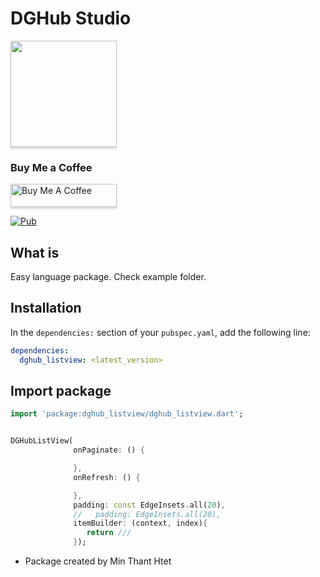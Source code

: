 # DGHub Studio

<a href="https://t.me/dghub_founder" target="_blank"><img src="https://avatars.githubusercontent.com/u/112307287?v=4 | width=100" style="height: 170px !important;width: 170px !important;box-shadow: 0px 3px 2px 0px rgba(190, 190, 190, 0.5) !important;-webkit-box-shadow: 0px 3px 2px 0px rgba(190, 190, 190, 0.5) !important;" ></a>

### Buy Me a Coffee

<a href="https://www.paypal.me/dghubfounder" target="_blank"><img src="https://www.buymeacoffee.com/assets/img/custom_images/orange_img.png" alt="Buy Me A Coffee" style="height: 37px !important;width: 170px !important;box-shadow: 0px 3px 2px 0px rgba(190, 190, 190, 0.5) !important;-webkit-box-shadow: 0px 3px 2px 0px rgba(190, 190, 190, 0.5) !important;" ></a>

[![Pub](https://img.shields.io/pub/v/font_awesome_flutter.svg)](https://pub.dartlang.org/packages/dghub_listview)

## What is

Easy language package.
Check example folder.

## Installation

In the `dependencies:` section of your `pubspec.yaml`, add the following line:

```yaml
dependencies:
  dghub_listview: <latest_version>
```

## Import package

```dart
import 'package:dghub_listview/dghub_listview.dart';
```

```dart

DGHubListView(
              onPaginate: () {

              },
              onRefresh: () {

              },
              padding: const EdgeInsets.all(20),
              //   padding: EdgeInsets.all(20),
              itemBuilder: (context, index){
                 return ///
              });

```

- Package created by Min Thant Htet
